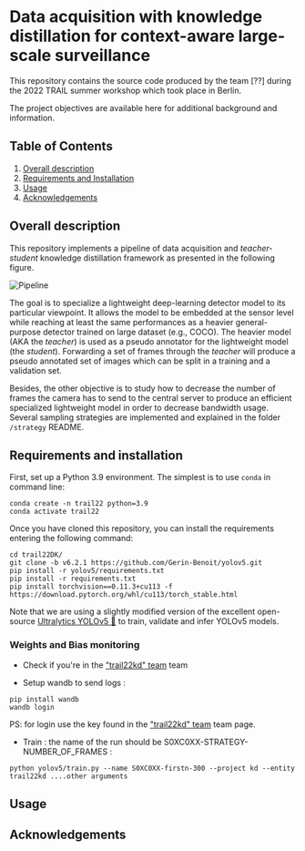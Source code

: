 # Data acquisition with knowledge distillation for context-aware large-scale surveillance

This repository contains the source code produced by the team [??] during the 2022 TRAIL summer workshop 
which took place in Berlin.

The project objectives are available here for additional background and information.

## Table of Contents
1. [Overall description](#description)
2. [Requirements and Installation](#requirements)
3. [Usage](#usage)
4. [Acknowledgements](#ack)

<a name="description"></a>
## Overall description
This repository implements a pipeline of data acquisition and _teacher-student_ knowledge 
distillation framework as presented in the following figure.

![Pipeline](imgs/kd_pipeline.png)

The goal is to specialize a lightweight deep-learning detector model to its particular viewpoint.
It allows the model to be embedded at the sensor level while reaching at least the same performances
as a heavier general-purpose detector trained on large dataset (e.g., COCO). The heavier model (AKA the _teacher_) is used as a pseudo annotator for the lightweight model (the _student_).
Forwarding a set of frames through the _teacher_ will produce a pseudo annotated set of images which can be split
in a training and a validation set.

Besides, the other objective is to study how to decrease the number of frames the camera has to send to the central server
to produce an efficient specialized lightweight model in order to decrease bandwidth usage. Several sampling strategies
are implemented and explained in the folder `/strategy` README.


<a name="requirements"></a>
## Requirements and installation

First, set up a Python 3.9 environment. The simplest is to use `conda` in command line:
```
conda create -n trail22 python=3.9
conda activate trail22
```


Once you have cloned this repository, you can install the requirements entering the following command:

```
cd trail22DK/
git clone -b v6.2.1 https://github.com/Gerin-Benoit/yolov5.git
pip install -r yolov5/requirements.txt
pip install -r requirements.txt
pip install torchvision==0.11.3+cu113 -f https://download.pytorch.org/whl/cu113/torch_stable.html
```
Note that we are using a slightly modified version of the excellent open-source [Ultralytics YOLOv5 🚀](https://github.com/ultralytics/yolov5) to train, validate and
infer YOLOv5 models.


### Weights and Bias monitoring

- Check if you're in the ["trail22kd" team](https://wandb.ai/trail22kd) team

- Setup wandb to send logs :
```
pip install wandb
wandb login
```
PS: for login use the key found in the ["trail22kd" team](https://wandb.ai/trail22kd) team page.

- Train : the name of the run should be S0XC0XX-STRATEGY-NUMBER_OF_FRAMES :
```
python yolov5/train.py --name S0XC0XX-firstn-300 --project kd --entity trail22kd ....other arguments
```
<a name="usage"></a>
## Usage

<a name="ack"></a>
## Acknowledgements